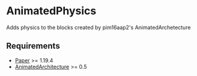 # AnimatedPhysics
Adds physics to the blocks created by pim16aap2's AnimatedArchetecture

## Requirements
- [Paper](https://papermc.io/downloads/paper) >= 1.19.4
- [AnimatedArchitecture](https://modrinth.com/plugin/animatedarchitecture) >= 0.5
